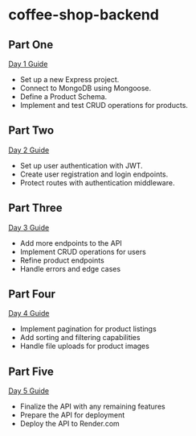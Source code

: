 # coffee-shop-backend
## Part One
[Day 1 Guide](day-1.md)

- Set up a new Express project.
- Connect to MongoDB using Mongoose.
- Define a Product Schema.
- Implement and test CRUD operations for products.

## Part Two
[Day 2 Guide](day-2.md)

- Set up user authentication with JWT.
- Create user registration and login endpoints.
- Protect routes with authentication middleware.

## Part Three
[Day 3 Guide](day-3.md)

- Add more endpoints to the API
- Implement CRUD operations for users
- Refine product endpoints
- Handle errors and edge cases

## Part Four
[Day 4 Guide](day-4.md)

- Implement pagination for product listings
- Add sorting and filtering capabilities
- Handle file uploads for product images

## Part Five
[Day 5 Guide](day-5.md)

- Finalize the API with any remaining features
- Prepare the API for deployment
- Deploy the API to Render.com